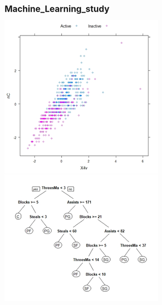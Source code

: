 # Machine_Learning_study
![image](https://github.com/HJHJKOKO/Machine_Learning_study/blob/main/Rplot01.jpeg)
![image](https://github.com/HJHJKOKO/Machine_Learning_study/blob/main/Rplot06.jpeg)
